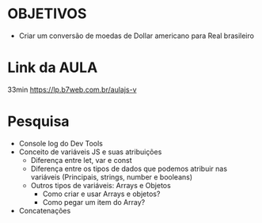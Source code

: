 # OBJETIVOS

- Criar um conversão de moedas de Dollar americano para Real brasileiro


# Link da AULA
33min
https://lp.b7web.com.br/aulajs-v


# Pesquisa

- Console log do Dev Tools
- Conceito de variáveis JS e suas atribuições
  - Diferença entre let, var e const
  - Diferença entre os tipos de dados que podemos atribuir nas variáveis (Principais, strings, number e booleans)
  - Outros tipos de variáveis: Arrays e Objetos
    - Como criar e usar Arrays e objetos?    
    - Como pegar um item do Array?
- Concatenações


